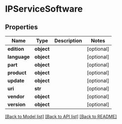 # IPServiceSoftware

## Properties
Name | Type | Description | Notes
------------ | ------------- | ------------- | -------------
**edition** | **object** |  | [optional] 
**language** | **object** |  | [optional] 
**part** | **object** |  | [optional] 
**product** | **object** |  | [optional] 
**update** | **object** |  | [optional] 
**uri** | **str** |  | [optional] 
**vendor** | **object** |  | [optional] 
**version** | **object** |  | [optional] 

[[Back to Model list]](../README.md#documentation-for-models) [[Back to API list]](../README.md#documentation-for-api-endpoints) [[Back to README]](../README.md)

